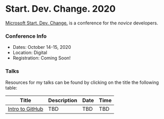 # Start. Dev. Change. 2020

[Microsoft Start. Dev. Change.](https://www.microsoft.com/en-us/ignite) is a conference for the *novice* developers.  

### Conference Info
- Dates: October 14-15, 2020
- Location: Digital
- Registration: Coming Soon!

### Talks

Resources for my talks can be found by clicking on the title the following table:

| Title | Description | Date | Time |
|-------|-------------|------|------|
| [Intro to GitHub](https://github.com/sguthals/talkswithdrg/tree/main/2020/start-dev-change/intro-to-github) | TBD | TBD | TBD |
